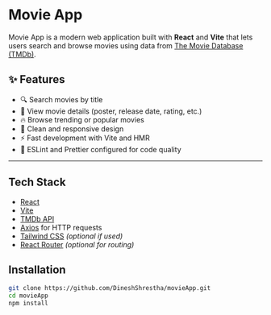 # Movie App

Movie App is a modern web application built with **React** and **Vite** that lets users search and browse movies using data from [The Movie Database (TMDb)](https://www.themoviedb.org/documentation/api). 

## ✨ Features

- 🔍 Search movies by title
- 📄 View movie details (poster, release date, rating, etc.)
- 🔥 Browse trending or popular movies
- 🎨 Clean and responsive design
- ⚡ Fast development with Vite and HMR
- 🧹 ESLint and Prettier configured for code quality

---

## Tech Stack

- [React](https://reactjs.org/)
- [Vite](https://vitejs.dev/)
- [TMDb API](https://www.themoviedb.org/documentation/api)
- [Axios](https://axios-http.com/) for HTTP requests
- [Tailwind CSS](https://tailwindcss.com/) *(optional if used)*
- [React Router](https://reactrouter.com/) *(optional for routing)*

## Installation

```bash
git clone https://github.com/DineshShrestha/movieApp.git
cd movieApp
npm install